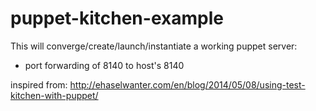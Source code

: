 # puppet-kitchen-example

This will converge/create/launch/instantiate a working puppet server: 

* port forwarding of 8140 to host's 8140

inspired from: http://ehaselwanter.com/en/blog/2014/05/08/using-test-kitchen-with-puppet/
